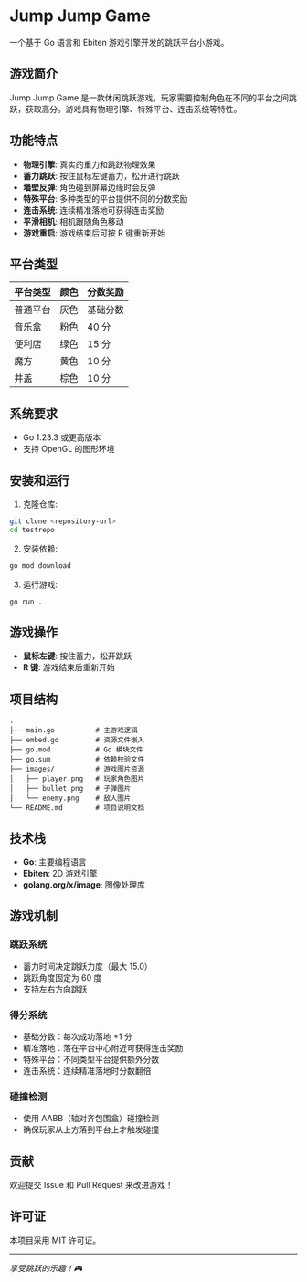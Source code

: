 # Jump Jump Game

一个基于 Go 语言和 Ebiten 游戏引擎开发的跳跃平台小游戏。

## 游戏简介

Jump Jump Game 是一款休闲跳跃游戏，玩家需要控制角色在不同的平台之间跳跃，获取高分。游戏具有物理引擎、特殊平台、连击系统等特性。

## 功能特点

- **物理引擎**: 真实的重力和跳跃物理效果
- **蓄力跳跃**: 按住鼠标左键蓄力，松开进行跳跃
- **墙壁反弹**: 角色碰到屏幕边缘时会反弹
- **特殊平台**: 多种类型的平台提供不同的分数奖励
- **连击系统**: 连续精准落地可获得连击奖励
- **平滑相机**: 相机跟随角色移动
- **游戏重启**: 游戏结束后可按 R 键重新开始

## 平台类型

| 平台类型 | 颜色 | 分数奖励 |
|---------|------|----------|
| 普通平台 | 灰色 | 基础分数 |
| 音乐盒 | 粉色 | 40 分 |
| 便利店 | 绿色 | 15 分 |
| 魔方 | 黄色 | 10 分 |
| 井盖 | 棕色 | 10 分 |

## 系统要求

- Go 1.23.3 或更高版本
- 支持 OpenGL 的图形环境

## 安装和运行

1. 克隆仓库:
```bash
git clone <repository-url>
cd testrepo
```

2. 安装依赖:
```bash
go mod download
```

3. 运行游戏:
```bash
go run .
```

## 游戏操作

- **鼠标左键**: 按住蓄力，松开跳跃
- **R 键**: 游戏结束后重新开始

## 项目结构

```
.
├── main.go          # 主游戏逻辑
├── embed.go         # 资源文件嵌入
├── go.mod           # Go 模块文件
├── go.sum           # 依赖校验文件
├── images/          # 游戏图片资源
│   ├── player.png   # 玩家角色图片
│   ├── bullet.png   # 子弹图片
│   └── enemy.png    # 敌人图片
└── README.md        # 项目说明文档
```

## 技术栈

- **Go**: 主要编程语言
- **Ebiten**: 2D 游戏引擎
- **golang.org/x/image**: 图像处理库

## 游戏机制

### 跳跃系统
- 蓄力时间决定跳跃力度（最大 15.0）
- 跳跃角度固定为 60 度
- 支持左右方向跳跃

### 得分系统
- 基础分数：每次成功落地 +1 分
- 精准落地：落在平台中心附近可获得连击奖励
- 特殊平台：不同类型平台提供额外分数
- 连击系统：连续精准落地时分数翻倍

### 碰撞检测
- 使用 AABB（轴对齐包围盒）碰撞检测
- 确保玩家从上方落到平台上才触发碰撞

## 贡献

欢迎提交 Issue 和 Pull Request 来改进游戏！

## 许可证

本项目采用 MIT 许可证。

---

*享受跳跃的乐趣！🎮*
